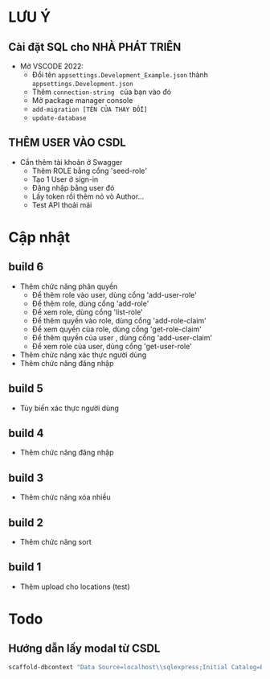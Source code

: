 # LƯU Ý
## Cài đặt SQL cho NHÀ PHÁT TRIÊN
- Mở VSCODE 2022:
    - Đổi tên `appsettings.Development_Example.json` thành `appsettings.Development.json`
    - Thêm `connection-string ` của bạn vào đó
    - Mở package manager console
    - `add-migration [TÊN CỦA THAY ĐỔI]`
    - `update-database`

## THÊM USER VÀO CSDL
- Cần thêm tài khoản ở Swagger
    - Thêm ROLE bằng cổng 'seed-role'
    - Tạo 1 User ở sign-in
    - Đăng nhập bằng user đó
    - Lấy token rồi thêm nó vò Author...
    - Test API thoải mái

# Cập nhật

## build 6
- Thêm chức năng phân quyền
    - Để thêm role vào user, dùng cổng 'add-user-role'
    - Để thêm role, dùng cổng 'add-role'
    - Để xem role, dùng cổng 'list-role'
    - Để thêm quyền vào role, dùng cổng 'add-role-claim'
    - Để xem quyền của role, dùng cổng 'get-role-claim'
    - Để thêm quyền của user , dùng cổng 'add-user-claim'
    - Để xem role của user, dùng cổng 'get-user-role'
- Thêm chức năng xác thực người dùng
- Thêm chức năng đăng nhập

## build 5
- Tùy biến xác thực người dùng

## build 4
- Thêm chức năng đăng nhập

## build 3
- Thêm chức năng xóa nhiều

## build 2
- Thêm chức năng sort

## build 1
- Thêm upload cho locations (test)


# Todo
## Hướng dẫn lấy modal từ CSDL
```powershell
scaffold-dbcontext "Data Source=localhost\\sqlexpress;Initial Catalog=BACKEND_CRM;User ID=sa;Password=123;Encrypt=True;Trust Server Certificate=True" Microsoft.EntityFrameworkCore.SqlServer -OutputDir Models -ContextDir Contexts -force
```